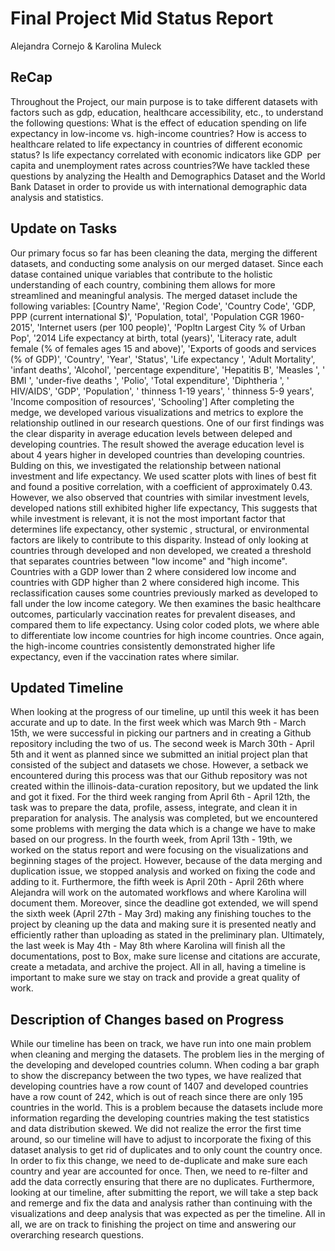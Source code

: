
# Final Project Mid Status Report 
Alejandra Cornejo & Karolina Muleck 

## ReCap

Throughout the Project, our main purpose is to take different datasets with factors such as gdp, education, healthcare accessibility, etc., to understand the following questions: What is the effect of education spending on life expectancy in low-income vs. high-income countries? How is access to healthcare related to life expectancy in countries of different economic status? Is life expectancy correlated with economic indicators like GDP per capita and unemployment rates across countries?We have tackled these questions by analyzing the Health and Demographics Dataset and the World Bank Dataset in order to provide us with international demographic data analysis and statistics. 

## Update on Tasks 

Our primary focus so far has been cleaning the data, merging the different datasets, and conducting some analysis on our merged dataset. Since each datase contained unique variables that contribute to the holistic understanding of each country, combining them allows for more streamlined and meaningful analysis. The merged dataset include the following variables:
[Country Name', 'Region Code', 'Country Code',
       'GDP, PPP (current international $)', 'Population, total',
       'Population CGR 1960-2015', 'Internet users (per 100 people)',
       'Popltn Largest City % of Urban Pop',
       '2014 Life expectancy at birth, total (years)',
       'Literacy rate, adult female (% of females ages 15 and above)',
       'Exports of goods and services (% of GDP)', 'Country', 'Year', 'Status',
       'Life expectancy ', 'Adult Mortality', 'infant deaths', 'Alcohol',
       'percentage expenditure', 'Hepatitis B', 'Measles ', ' BMI ',
       'under-five deaths ', 'Polio', 'Total expenditure', 'Diphtheria ',
       ' HIV/AIDS', 'GDP', 'Population', ' thinness  1-19 years',
       ' thinness 5-9 years', 'Income composition of resources', 'Schooling']
After completing the medge, we developed various visualizations and metrics to explore the relationship outlined in our research questions. One of our first findings was the clear disparity in average education levels between deleped and developing countries. The result showed the average education level is about 4 years higher in developed countries than developing countries. Bulding on this, we investigated the relationship between national investment and life expectancy. We used scatter plots with lines of best fit and found a positive correlation, with a coefficient of approximately 0.43. However, we also observed that countries with similar investment levels, developed nations still exhibited higher life expectancy, This suggests that while investment is relevant, it is not the most important factor that determines life expectancy, other systemic , structural, or environmental factors are likely to contribute to this disparity. Instead of only looking at countries through developed and non developed, we created a threshold that separates countries between "low income" and "high income". Countries with a GDP lower than 2 where considered low income and countries with GDP higher than 2 where considered high income. This reclassification causes some countries previously marked as developed to fall under the low income category. We then examines the basic healthcare outcomes, particularly vaccination reates for prevalent diseases, and compared them to life expectancy. Using color coded plots, we where able to differentiate low income countries for high income countries. Once again, the high-income countries consistently demonstrated higher life expectancy, even if the vaccination rates where similar. 



## Updated Timeline

When looking at the progress of our timeline, up until this week it has been accurate and up to date. In the first week which was March 9th - March 15th, we were successful in picking our partners and in creating a Github repository including the two of us. The second week is March 30th - April 5th and it went as planned since we submitted an initial project plan that consisted of the subject and datasets we chose. However, a setback we encountered during this process was that our Github repository was not created within the illinois-data-curation repository, but we updated the link and got it fixed. For the third week ranging from April 6th - April 12th, the task was to prepare the data, profile, assess, integrate, and clean it in preparation for analysis. The analysis was completed, but we encountered some problems with merging the data which is a change we have to make based on our progress. In the fourth week, from April 13th - 19th, we worked on the status report and were focusing on the visualizations and beginning stages of the project. However, because of the data merging and duplication issue, we stopped analysis and worked on fixing the code and adding to it. Furthermore, the fifth week is April 20th - April 26th where Alejandra will work on the automated workflows and where Karolina will document them. Moreover, since the deadline got extended, we will spend the sixth week (April 27th - May 3rd) making any finishing touches to the project by cleaning up the data and making sure it is presented neatly and efficiently rather than uploading as stated in the preliminary plan. Ultimately, the last week is May 4th - May 8th where Karolina will finish all the documentations, post to Box, make sure license and citations are accurate, create a metadata, and archive the project. All in all, having a timeline is important to make sure we stay on track and provide a great quality of work.




## Description of Changes based on Progress 

While our timeline has been on track, we have run into one main problem when cleaning and merging the datasets. The problem lies in the merging of the developing and developed countries column. When coding a bar graph to show the discrepancy between the two types, we have realized that developing countries have a row count of 1407 and developed countries have a row count of 242, which is out of reach since there are only 195 countries in the world. This is a problem because the datasets include more information regarding the developing countries making the test statistics and data distribution skewed. We did not realize the error the first time around, so our timeline will have to adjust to incorporate the fixing of this dataset analysis to get rid of duplicates and to only count the country once. In order to fix this change, we need to de-duplicate and make sure each country and year are accounted for once. Then, we need to re-filter and add the data correctly ensuring that there are no duplicates. Furthermore, looking at our timeline, after submitting the report, we will take a step back and remerge and fix the data and analysis rather than continuing with the visualizations and deep analysis that was expected as per the timeline. All in all, we are on track to finishing the project on time and answering our overarching research questions. 
